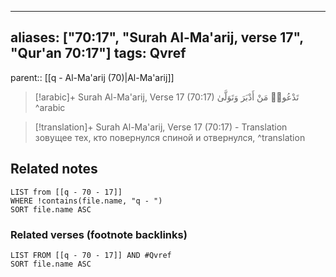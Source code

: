 
---
aliases: ["70:17", "Surah Al-Ma'arij, verse 17", "Qur'an 70:17"]
tags: Qvref
---

parent:: [[q - Al-Ma'arij (70)|Al-Ma'arij]]

> [!arabic]+ Surah Al-Ma'arij, Verse 17 (70:17)
> <span class="quran-arabic">تَدْعُوا۟ مَنْ أَدْبَرَ وَتَوَلَّىٰ</span>
^arabic

> [!translation]+ Surah Al-Ma'arij, Verse 17 (70:17) - Translation
> зовущее тех, кто повернулся спиной и отвернулся,
^translation



## Related notes
```dataview
LIST from [[q - 70 - 17]]
WHERE !contains(file.name, "q - ")
SORT file.name ASC
```

### Related verses (footnote backlinks)
```dataview
LIST FROM [[q - 70 - 17]] AND #Qvref
SORT file.name ASC
```

